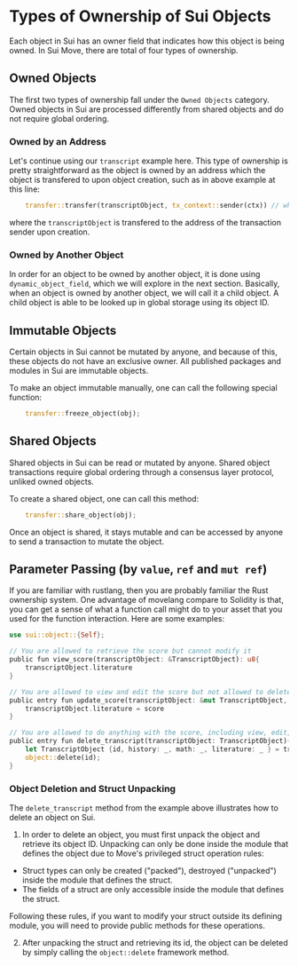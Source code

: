 # Types of Ownership of Sui Objects

Each object in Sui has an owner field that indicates how this object is being owned. In Sui Move, there are total of four types of ownership. 

## Owned Objects

The first two types of ownership fall under the `Owned Objects` category. Owned objects in Sui are processed differently from shared objects and do not require global ordering. 

### Owned by an Address

Let's continue using our `transcript` example here. This type of ownership is pretty straightforward as the object is owned by an address which the object is transfered to upon object creation, such as in above example at this line:

```rust
    transfer::transfer(transcriptObject, tx_context::sender(ctx)) // where tx_context::sender(ctx) is the recipient
```

where the `transcriptObject` is transfered to the address of the transaction sender upon creation.

### Owned by Another Object

In order for an object to be owned by another object, it is done using `dynamic_object_field`, which we will explore in the next section. Basically, when an object is owned by another object, we will call it a child object. A child object is able to be looked up in global storage using its object ID.

## Immutable Objects

Certain objects in Sui cannot be mutated by anyone, and because of this, these objects do not have an exclusive owner. All published packages and modules in Sui are immutable objects. 

To make an object immutable manually, one can call the following special function:

```rust
    transfer::freeze_object(obj);
```

## Shared Objects

Shared objects in Sui can be read or mutated by anyone. Shared object transactions require global ordering through a consensus layer protocol, unliked owned objects. 

To create a shared object, one can call this method:

```rust
    transfer::share_object(obj);
```

Once an object is shared, it stays mutable and can be accessed by anyone to send a transaction to mutate the object. 

## Parameter Passing (by `value`, `ref` and `mut ref`)

If you are familiar with rustlang, then you are probably familiar the Rust ownership system. One advantage of movelang compare to Solidity is that, you can get a sense of what a function call might do to your asset that you used for the function interaction. Here are some examples:

```rust
use sui::object::{Self};

// You are allowed to retrieve the score but cannot modify it
public fun view_score(transcriptObject: &TranscriptObject): u8{
    transcriptObject.literature
}

// You are allowed to view and edit the score but not allowed to delete it
public entry fun update_score(transcriptObject: &mut TranscriptObject, score: u8){
    transcriptObject.literature = score
}

// You are allowed to do anything with the score, including view, edit, delete the entire transcript itself.
public entry fun delete_transcript(transcriptObject: TranscriptObject){
    let TranscriptObject {id, history: _, math: _, literature: _ } = transcriptObject;
    object::delete(id);
}
```

### Object Deletion and Struct Unpacking

The `delete_transcript` method from the example above illustrates how to delete an object on Sui. 

1. In order to delete an object, you must first unpack the object and retrieve its object ID. Unpacking can only be done inside the module that defines the object due to Move's privileged struct operation rules:

- Struct types can only be created ("packed"), destroyed ("unpacked") inside the module that defines the struct.
- The fields of a struct are only accessible inside the module that defines the struct.

Following these rules, if you want to modify your struct outside its defining module, you will need to provide public methods for these operations. 

2. After unpacking the struct and retrieving its id, the object can be deleted by simply calling the `object::delete` framework method.



